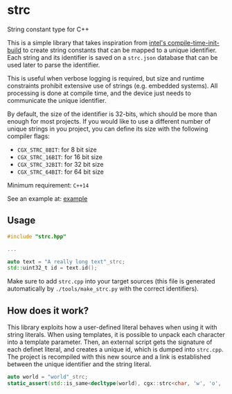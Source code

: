 # strc
String constant type for C++

This is a simple library that takes inspiration from [intel's compile-time-init-build](https://github.com/intel/compile-time-init-build) to create string constants that can be mapped to a unique identifier. Each string and its identifier is saved on a `strc.json` database that can be used later to parse the identifier.

This is useful when verbose logging is required, but size and runtime constraints prohibit extensive use of strings (e.g. embedded systems). All processing is done at compile time, and the device just needs to communicate the unique identifier.

By default, the size of the identifier is 32-bits, which should be more than enough for most projects. If you would like to use a different number of unique strings in you project, you can define its size with the following compiler flags:

- `CGX_STRC_8BIT`: for 8 bit size
- `CGX_STRC_16BIT`: for 16 bit size
- `CGX_STRC_32BIT`: for 32 bit size
- `CGX_STRC_64BIT`: for 64 bit size

Minimum requirement: `C++14`

See an example at: [example](./example)

## Usage

```cpp
#include "strc.hpp"

...

auto text = "A really long text"_strc;
std::uint32_t id = text.id();

```

Make sure to add `strc.cpp` into your target sources (this file is generated automatically by `./tools/make_strc.py` with the correct identifiers).

## How does it work?

This library exploits how a user-defined literal behaves when using it with string literals. When using templates, it is possible to unpack each character into a template parameter. Then, an external script gets the signature of each definet literal, and creates a unique id, which is dumped into `strc.cpp`. The project is recompiled with this new source and a link is established between the unique identifier and the string literal.

```cpp
auto world = "world"_strc;
static_assert(std::is_same<decltype(world), cgx::strc<char, 'w', 'o', 'r', 'l', 'd'>>::value, "same type");
```
